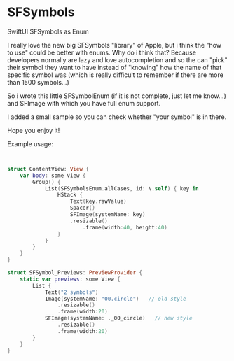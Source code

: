 # SFSymbols
SwiftUI SFSymbols as Enum

I really love the new big SFSymbols "library" of Apple, but i think the "how to use" could be better with enums. Why do i think that? Because developers normally are lazy and love autocompletion and so the can "pick" their symbol they want to have instead of "knowing" how the name of that specific symbol was (which is really difficult to remember if there are more than 1500 symbols...)

So i wrote this little SFSymbolEnum (if it is not complete, just let me know...) and SFImage with which you have full enum support.

I added a small sample so you can check whether "your symbol" is in there.

Hope you enjoy it!

Example usage:

```swift


struct ContentView: View {
    var body: some View {
        Group() {
            List(SFSymbolsEnum.allCases, id: \.self) { key in
                HStack {
                    Text(key.rawValue)
                    Spacer()
                    SFImage(systemName: key)
                    .resizable()
                        .frame(width:40, height:40)
                }
            }
        }
    }
}

struct SFSymbol_Previews: PreviewProvider {
    static var previews: some View {
        List {
            Text("2 symbols")
            Image(systemName: "00.circle")   // old style
                .resizable()
                .frame(width:20)
            SFImage(systemName: ._00_circle)   // new style
                .resizable()
                .frame(width:20)
        }
    }
}
```
